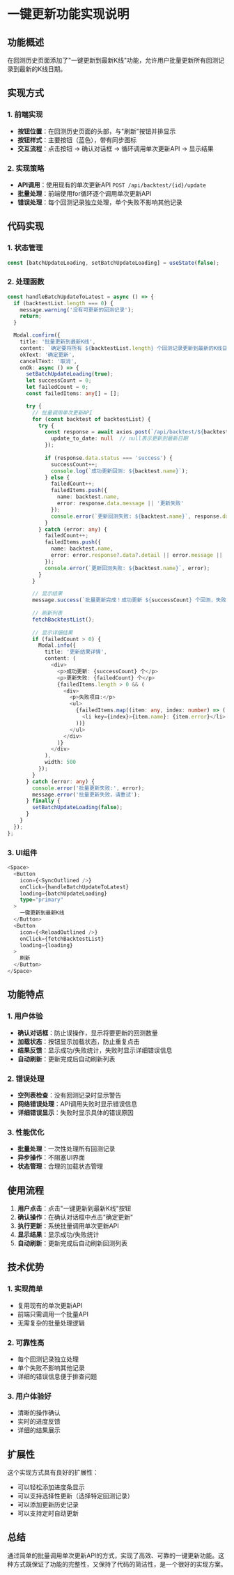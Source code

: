 # 一键更新功能实现说明

## 功能概述

在回测历史页面添加了"一键更新到最新K线"功能，允许用户批量更新所有回测记录到最新的K线日期。

## 实现方式

### 1. 前端实现
- **按钮位置**：在回测历史页面的头部，与"刷新"按钮并排显示
- **按钮样式**：主要按钮（蓝色），带有同步图标
- **交互流程**：点击按钮 → 确认对话框 → 循环调用单次更新API → 显示结果

### 2. 实现策略
- **API调用**：使用现有的单次更新API `POST /api/backtest/{id}/update`
- **批量处理**：前端使用for循环逐个调用单次更新API
- **错误处理**：每个回测记录独立处理，单个失败不影响其他记录

## 代码实现

### 1. 状态管理
```typescript
const [batchUpdateLoading, setBatchUpdateLoading] = useState(false);
```

### 2. 处理函数
```typescript
const handleBatchUpdateToLatest = async () => {
  if (backtestList.length === 0) {
    message.warning('没有可更新的回测记录');
    return;
  }

  Modal.confirm({
    title: '批量更新到最新K线',
    content: `确定要将所有 ${backtestList.length} 个回测记录更新到最新的K线日期吗？此操作可能需要较长时间。`,
    okText: '确定更新',
    cancelText: '取消',
    onOk: async () => {
      setBatchUpdateLoading(true);
      let successCount = 0;
      let failedCount = 0;
      const failedItems: any[] = [];

      try {
        // 批量调用单次更新API
        for (const backtest of backtestList) {
          try {
            const response = await axios.post(`/api/backtest/${backtest.id}/update`, {
              update_to_date: null  // null表示更新到最新日期
            });
            
            if (response.data.status === 'success') {
              successCount++;
              console.log(`成功更新回测: ${backtest.name}`);
            } else {
              failedCount++;
              failedItems.push({
                name: backtest.name,
                error: response.data.message || '更新失败'
              });
              console.error(`更新回测失败: ${backtest.name}`, response.data.message);
            }
          } catch (error: any) {
            failedCount++;
            failedItems.push({
              name: backtest.name,
              error: error.response?.data?.detail || error.message || '网络错误'
            });
            console.error(`更新回测失败: ${backtest.name}`, error);
          }
        }

        // 显示结果
        message.success(`批量更新完成！成功更新 ${successCount} 个回测，失败 ${failedCount} 个`);
        
        // 刷新列表
        fetchBacktestList();
        
        // 显示详细结果
        if (failedCount > 0) {
          Modal.info({
            title: '更新结果详情',
            content: (
              <div>
                <p>成功更新: {successCount} 个</p>
                <p>更新失败: {failedCount} 个</p>
                {failedItems.length > 0 && (
                  <div>
                    <p>失败项目:</p>
                    <ul>
                      {failedItems.map((item: any, index: number) => (
                        <li key={index}>{item.name}: {item.error}</li>
                      ))}
                    </ul>
                  </div>
                )}
              </div>
            ),
            width: 500
          });
        }
      } catch (error: any) {
        console.error('批量更新失败:', error);
        message.error('批量更新失败，请重试');
      } finally {
        setBatchUpdateLoading(false);
      }
    }
  });
};
```

### 3. UI组件
```typescript
<Space>
  <Button
    icon={<SyncOutlined />}
    onClick={handleBatchUpdateToLatest}
    loading={batchUpdateLoading}
    type="primary"
  >
    一键更新到最新K线
  </Button>
  <Button
    icon={<ReloadOutlined />}
    onClick={fetchBacktestList}
    loading={loading}
  >
    刷新
  </Button>
</Space>
```

## 功能特点

### 1. 用户体验
- **确认对话框**：防止误操作，显示将要更新的回测数量
- **加载状态**：按钮显示加载状态，防止重复点击
- **结果反馈**：显示成功/失败统计，失败时显示详细错误信息
- **自动刷新**：更新完成后自动刷新列表

### 2. 错误处理
- **空列表检查**：没有回测记录时显示警告
- **网络错误处理**：API调用失败时显示错误信息
- **详细错误显示**：失败时显示具体的错误原因

### 3. 性能优化
- **批量处理**：一次性处理所有回测记录
- **异步操作**：不阻塞UI界面
- **状态管理**：合理的加载状态管理

## 使用流程

1. **用户点击**：点击"一键更新到最新K线"按钮
2. **确认操作**：在确认对话框中点击"确定更新"
3. **执行更新**：系统批量调用单次更新API
4. **显示结果**：显示成功/失败统计
5. **自动刷新**：更新完成后自动刷新回测列表

## 技术优势

### 1. 实现简单
- 复用现有的单次更新API
- 前端只需调用一个批量API
- 无需复杂的批量处理逻辑

### 2. 可靠性高
- 每个回测记录独立处理
- 单个失败不影响其他记录
- 详细的错误信息便于排查问题

### 3. 用户体验好
- 清晰的操作确认
- 实时的进度反馈
- 详细的结果展示

## 扩展性

这个实现方式具有良好的扩展性：
- 可以轻松添加进度条显示
- 可以支持选择性更新（选择特定回测记录）
- 可以添加更新历史记录
- 可以支持定时自动更新

## 总结

通过简单的批量调用单次更新API的方式，实现了高效、可靠的一键更新功能。这种方式既保证了功能的完整性，又保持了代码的简洁性，是一个很好的实现方案。
